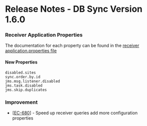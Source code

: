 # Release Notes - DB Sync Version 1.6.0

### Receiver Application Properties

The documentation for each property can be found in the [receiver application.properties file](../receiver/application.properties)

#### New Properties
```
disabled.sites
sync.order.by.id
jms.msg.listener.disabled
jms.task.disabled
jms.skip.duplicates
```

<h3>Improvement</h3>
<ul>
<li>[<a href='https://jira.fgh.org.mz/browse/EC-680'>EC-680</a>] - Speed up receiver queries add more configuration properties
</li>
</ul>
